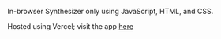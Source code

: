 In-browser Synthesizer only using JavaScript, HTML, and CSS.

Hosted using Vercel; visit the app [here](https://rmb-synth.vercel.app/)